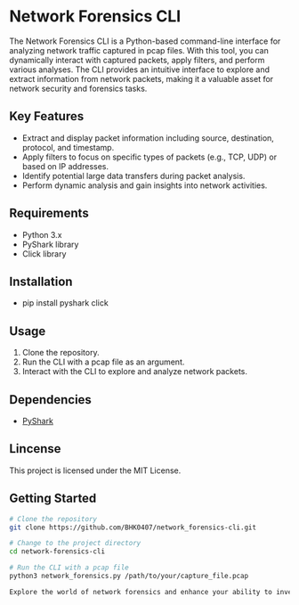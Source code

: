 # Network Forensics CLI

The Network Forensics CLI is a Python-based command-line interface for analyzing network traffic captured in pcap files. With this tool, you can dynamically interact with captured packets, apply filters, and perform various analyses. The CLI provides an intuitive interface to explore and extract information from network packets, making it a valuable asset for network security and forensics tasks.

## Key Features

- Extract and display packet information including source, destination, protocol, and timestamp.
- Apply filters to focus on specific types of packets (e.g., TCP, UDP) or based on IP addresses.
- Identify potential large data transfers during packet analysis.
- Perform dynamic analysis and gain insights into network activities.

## Requirements

- Python 3.x
- PyShark library
- Click library

## Installation

- pip install pyshark click

## Usage

1. Clone the repository.
2. Run the CLI with a pcap file as an argument.
3. Interact with the CLI to explore and analyze network packets.

## Dependencies

- [PyShark](https://github.com/phaethon/pyshark)

## Lincense

This project is licensed under the MIT License.

## Getting Started

```bash
# Clone the repository
git clone https://github.com/BHK0407/network_forensics-cli.git

# Change to the project directory
cd network-forensics-cli

# Run the CLI with a pcap file
python3 network_forensics.py /path/to/your/capture_file.pcap

Explore the world of network forensics and enhance your ability to investigate and understand network traffic patterns.







